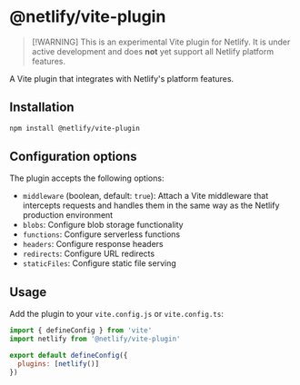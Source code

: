 # @netlify/vite-plugin

> [!WARNING] This is an experimental Vite plugin for Netlify. It is under active development and does **not** yet support all Netlify platform features.

A Vite plugin that integrates with Netlify's platform features.

## Installation

```bash
npm install @netlify/vite-plugin
```

## Configuration options

The plugin accepts the following options:

- `middleware` (boolean, default: `true`): Attach a Vite middleware that intercepts requests and handles them in the same way as the Netlify production environment
- `blobs`: Configure blob storage functionality
- `functions`: Configure serverless functions
- `headers`: Configure response headers
- `redirects`: Configure URL redirects
- `staticFiles`: Configure static file serving

## Usage

Add the plugin to your `vite.config.js` or `vite.config.ts`:

```js
import { defineConfig } from 'vite'
import netlify from '@netlify/vite-plugin'

export default defineConfig({
  plugins: [netlify()]
})
```
